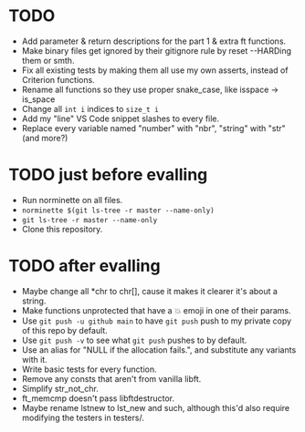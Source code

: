 # TODO
* Add parameter & return descriptions for the part 1 & extra ft functions.
* Make binary files get ignored by their gitignore rule by reset --HARDing them or smth.
* Fix all existing tests by making them all use my own asserts, instead of Criterion functions.
* Rename all functions so they use proper snake_case, like isspace -> is_space
* Change all `int i` indices to `size_t i`
* Add my "line" VS Code snippet slashes to every file.
* Replace every variable named "number" with "nbr", "string" with "str" (and more?)


# TODO just before evalling
* Run norminette on all files.
* `norminette $(git ls-tree -r master --name-only)`
* `git ls-tree -r master --name-only`
* Clone this repository.


# TODO after evalling
* Maybe change all *chr to chr[], cause it makes it clearer it's about a string.
* Make functions unprotected that have a 💥 emoji in one of their params.
* Use `git push -u github main` to have `git push` push to my private copy of this repo by default.
* Use `git push -v` to see what `git push` pushes to by default.
* Use an alias for "NULL if the allocation fails.", and substitute any variants with it.
* Write basic tests for every function.
* Remove any consts that aren't from vanilla libft.
* Simplify str_not_chr.
* ft_memcmp doesn't pass libftdestructor.
* Maybe rename lstnew to lst_new and such, although this'd also require modifying the testers in testers/.
